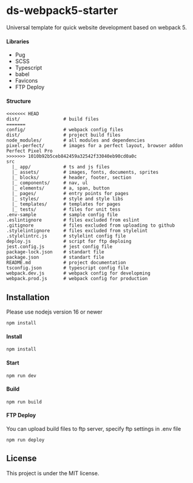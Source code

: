# ds-webpack5-starter

Universal template for quick website development based on webpack 5.

#### Libraries

- Pug
- SCSS
- Typescript
- babel
- Favicons
- FTP Deploy

#### Structure

```
<<<<<<< HEAD
dist/                # build files
=======
config/              # webpack config files
dist/                # project build files
node_modules/        # all modules and dependencies
pixel-perfect/       # images for a perfect layout, browser addon Perfect Pixel Pro
>>>>>>> 1010b92b5ceb842459a32542f33040eb90cd0a0c
src
  |_ app/            # ts and js files
  |_ assets/         # images, fonts, documents, sprites
  |_ blocks/         # header, footer, section
  |_ components/     # nav, ul
  |_ elements/       # a, span, button
  |_ pages/          # entry points for pages
  |_ styles/         # style and style libs
  |_ templates/      # templates for pages
  |_ tests/          # files for unit tess
.env-sample          # sample config file
.eslintignore        # files excluded from eslint
.gitignore           # files excluded from uploading to github
.stylelintignore     # files excluded from stylelint
.stylelintrc.js      # stylelint config file
deploy.js            # script for ftp deploing
jest.config.js       # jest config file
package-lock.json    # standart file
package.json         # standart file
README.md            # project documentation
tsconfig.json        # typescript config file
webpack.dev.js       # webpack config for developming
webpack.prod.js      # webpack config for production
```

## Installation
Please use nodejs version 16 or newer

```
npm install
```


#### Install

```
npm install
```

#### Start

```
npm run dev
```

#### Build

```
npm run build
```

#### FTP Deploy

You can upload build files to ftp server, specify ftp settings in .env file

```
npm run deploy
```

## License

This project is under the MIT license.
